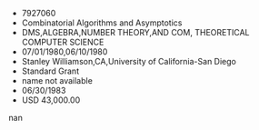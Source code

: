 
* 7927060
* Combinatorial Algorithms and Asymptotics
* DMS,ALGEBRA,NUMBER THEORY,AND COM, THEORETICAL COMPUTER SCIENCE
* 07/01/1980,06/10/1980
* Stanley Williamson,CA,University of California-San Diego
* Standard Grant
*   name not available
* 06/30/1983
* USD 43,000.00

nan
